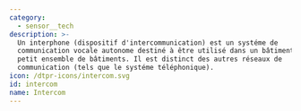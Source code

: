 ```yaml
---
category:
  - sensor__tech
description: >-
  Un interphone (dispositif d'intercommunication) est un systéme de
  communication vocale autonome destiné à être utilisé dans un bâtiment ou un
  petit ensemble de bâtiments. Il est distinct des autres réseaux de
  communication (tels que le systéme téléphonique).
icon: /dtpr-icons/intercom.svg
id: intercom
name: Intercom
---
```


